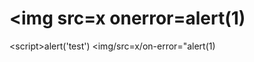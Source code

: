 # &lt;img src=x onerror=alert(1)
&lt;script>alert('test')</script>
&lt;img/src=x/on-error="alert(1)</script>
